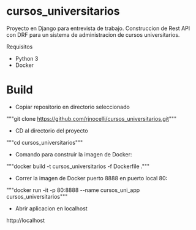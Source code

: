 # cursos_universitarios

Proyecto en Django para entrevista de trabajo. Construccion de Rest API con DRF para un sistema de administracion de cursos universitarios. 

Requisitos

- Python 3
- Docker

<h1> Build </h1>

- Copiar repositorio en directorio seleccionado

"""git clone https://github.com/rjnocelli/cursos_universitarios.git"""

- CD al directorio del proyecto

"""cd cursos_universitarios"""

- Comando para construir la imagen de Docker:

"""docker build -t cursos_universitarios -f Dockerfile ."""

- Correr la imagen de Docker puerto 8888 en puerto local 80:

"""docker run -it -p 80:8888 --name cursos_uni_app cursos_universitarios"""

- Abrir aplicacion en localhost

http://localhost

